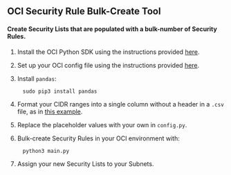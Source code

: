 ## OCI Security Rule Bulk-Create Tool

#### Create Security Lists that are populated with a bulk-number of Security Rules.

1. Install the OCI Python SDK using the instructions provided [here](https://docs.oracle.com/en-us/iaas/tools/python/2.45.1/installation.html).

2. Set up your OCI config file using the instructions provided [here](https://docs.oracle.com/en-us/iaas/Content/API/Concepts/sdkconfig.htm#SDK_and_CLI_Configuration_File).

3. Install `pandas`:
```
     sudo pip3 install pandas
```
4. Format your CIDR ranges into a single column without a header in a `.csv` file, as in [this example](cidrs_demo.csv).

5. Replace the placeholder values with your own in `config.py`.

6. Bulk-create Security Rules in your OCI environment with:
```
     python3 main.py
```
7. Assign your new Security Lists to your Subnets.